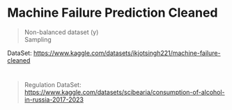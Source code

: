 # Machine Failure Prediction Cleaned
> Non-balanced dataset  (y)  
> Sampling                

DataSet: https://www.kaggle.com/datasets/ikjotsingh221/machine-failure-cleaned


# 
## 
> Regulation
DataSet: https://www.kaggle.com/datasets/scibearia/consumption-of-alcohol-in-russia-2017-2023
